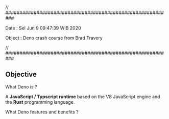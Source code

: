 // ###########################################################

Date                : Sel Jun  9 09:47:39 WIB 2020

Object              : Deno crash course from Brad Travery

// ###########################################################


## Objective

What Deno is ?

A **JavaScript /  Typscript runtime** based on the V8 JavaScript engine and the **Rust** programming language.

What Deno features and benefits ?



